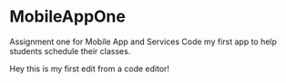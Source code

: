 # MobileAppOne
Assignment one for Mobile App and Services
Code my first app to help students schedule their classes.

Hey this is my first edit from a code editor!
